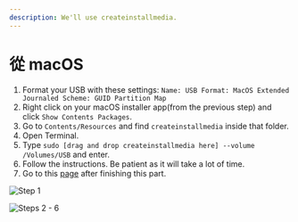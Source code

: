 ```yaml
---
description: We'll use createinstallmedia.
---
```


# 從 macOS

1. Format your USB with these settings: `Name: USB Format: MacOS Extended Journaled Scheme: GUID Partition Map`
2. Right click on your macOS installer app\(from the previous step\) and click `Show Contents Packages`.
3. Go to `Contents/Resources` and find `createinstallmedia` inside that folder.
4. Open Terminal.
5. Type `sudo [drag and drop createinstallmedia here] --volume /Volumes/USB` and enter.
6. Follow the instructions. Be patient as it will take a lot of time.
7. Go to this [page](../../clover-installtion/usb-clover/usb-clover-macos.md) after finishing this part.

![Step 1](../../.gitbook/assets/ezgif-4-8c9decf9eb06.gif)

![Steps 2 - 6](../../.gitbook/assets/ezgif-4-cde07ffbd394.gif)

